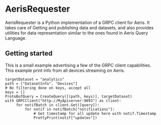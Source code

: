 # AerisRequester

AerisRequester is a Python implementation of a GRPC client for Aeris. It takes care
of Getting and publishing data and datasets, and also provides utilities for data
representation similar to the ones found in Aeris Query Language.

## Getting started

This is a small example advertising a few of the GRPC client capabilities.
This example print info from all devices streaming on Aeris.

```
targetDataset = "analytics"
path = ["DatasetInfo", "Devices"]
# No filtering done on keys, accept all
keys = []
ProtoBufQuery = CreateQuery([(path, keys)], targetDataset)
with GRPCClient("http://MyApiserver:9093") as client:
     for notifBatch in client.Get([query]):
         for notif in notifBatch["notifications"]:
             # Get timestamp for all update here with notif.Timestamp
             PrettyPrint(notif["updates"])
```